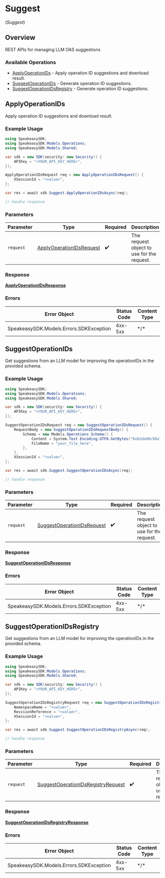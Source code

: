 # Suggest
(*Suggest*)

## Overview

REST APIs for managing LLM OAS suggestions

### Available Operations

* [ApplyOperationIDs](#applyoperationids) - Apply operation ID suggestions and download result.
* [SuggestOperationIDs](#suggestoperationids) - Generate operation ID suggestions.
* [SuggestOperationIDsRegistry](#suggestoperationidsregistry) - Generate operation ID suggestions.

## ApplyOperationIDs

Apply operation ID suggestions and download result.

### Example Usage

```csharp
using SpeakeasySDK;
using SpeakeasySDK.Models.Operations;
using SpeakeasySDK.Models.Shared;

var sdk = new SDK(security: new Security() {
    APIKey = "<YOUR_API_KEY_HERE>",
});

ApplyOperationIDsRequest req = new ApplyOperationIDsRequest() {
    XSessionId = "<value>",
};

var res = await sdk.Suggest.ApplyOperationIDsAsync(req);

// handle response
```

### Parameters

| Parameter                                                                       | Type                                                                            | Required                                                                        | Description                                                                     |
| ------------------------------------------------------------------------------- | ------------------------------------------------------------------------------- | ------------------------------------------------------------------------------- | ------------------------------------------------------------------------------- |
| `request`                                                                       | [ApplyOperationIDsRequest](../../Models/Operations/ApplyOperationIDsRequest.md) | :heavy_check_mark:                                                              | The request object to use for the request.                                      |

### Response

**[ApplyOperationIDsResponse](../../Models/Operations/ApplyOperationIDsResponse.md)**

### Errors

| Error Object                            | Status Code                             | Content Type                            |
| --------------------------------------- | --------------------------------------- | --------------------------------------- |
| SpeakeasySDK.Models.Errors.SDKException | 4xx-5xx                                 | \*/\*                                   |

## SuggestOperationIDs

Get suggestions from an LLM model for improving the operationIDs in the provided schema.

### Example Usage

```csharp
using SpeakeasySDK;
using SpeakeasySDK.Models.Operations;
using SpeakeasySDK.Models.Shared;

var sdk = new SDK(security: new Security() {
    APIKey = "<YOUR_API_KEY_HERE>",
});

SuggestOperationIDsRequest req = new SuggestOperationIDsRequest() {
    RequestBody = new SuggestOperationIDsRequestBody() {
        Schema = new Models.Operations.Schema() {
            Content = System.Text.Encoding.UTF8.GetBytes("0xb2de88c98a"),
            FileName = "your_file_here",
        },
    },
    XSessionId = "<value>",
};

var res = await sdk.Suggest.SuggestOperationIDsAsync(req);

// handle response
```

### Parameters

| Parameter                                                                           | Type                                                                                | Required                                                                            | Description                                                                         |
| ----------------------------------------------------------------------------------- | ----------------------------------------------------------------------------------- | ----------------------------------------------------------------------------------- | ----------------------------------------------------------------------------------- |
| `request`                                                                           | [SuggestOperationIDsRequest](../../Models/Operations/SuggestOperationIDsRequest.md) | :heavy_check_mark:                                                                  | The request object to use for the request.                                          |

### Response

**[SuggestOperationIDsResponse](../../Models/Operations/SuggestOperationIDsResponse.md)**

### Errors

| Error Object                            | Status Code                             | Content Type                            |
| --------------------------------------- | --------------------------------------- | --------------------------------------- |
| SpeakeasySDK.Models.Errors.SDKException | 4xx-5xx                                 | \*/\*                                   |

## SuggestOperationIDsRegistry

Get suggestions from an LLM model for improving the operationIDs in the provided schema.

### Example Usage

```csharp
using SpeakeasySDK;
using SpeakeasySDK.Models.Operations;
using SpeakeasySDK.Models.Shared;

var sdk = new SDK(security: new Security() {
    APIKey = "<YOUR_API_KEY_HERE>",
});

SuggestOperationIDsRegistryRequest req = new SuggestOperationIDsRegistryRequest() {
    NamespaceName = "<value>",
    RevisionReference = "<value>",
    XSessionId = "<value>",
};

var res = await sdk.Suggest.SuggestOperationIDsRegistryAsync(req);

// handle response
```

### Parameters

| Parameter                                                                                           | Type                                                                                                | Required                                                                                            | Description                                                                                         |
| --------------------------------------------------------------------------------------------------- | --------------------------------------------------------------------------------------------------- | --------------------------------------------------------------------------------------------------- | --------------------------------------------------------------------------------------------------- |
| `request`                                                                                           | [SuggestOperationIDsRegistryRequest](../../Models/Operations/SuggestOperationIDsRegistryRequest.md) | :heavy_check_mark:                                                                                  | The request object to use for the request.                                                          |

### Response

**[SuggestOperationIDsRegistryResponse](../../Models/Operations/SuggestOperationIDsRegistryResponse.md)**

### Errors

| Error Object                            | Status Code                             | Content Type                            |
| --------------------------------------- | --------------------------------------- | --------------------------------------- |
| SpeakeasySDK.Models.Errors.SDKException | 4xx-5xx                                 | \*/\*                                   |